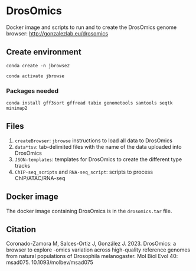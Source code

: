 # DrosOmics
Docker image and scripts to run and to create the DrosOmics genome browser: http://gonzalezlab.eu/drosomics

## Create environment
`conda create -n jbrowse2`

`conda activate jbrowse`
### Packages needed
`conda install gff3sort gffread tabix genometools samtools seqtk minimap2`

## Files
1. `createBrowser`: `jbrowse` instructions to load all data to DrosOmics
2. `data*tsv`: tab-delimited files with the name of the data uploaded into DrosOmics
3. `JSON-templates`: templates for DrosOmics to create the different type tracks
4. `ChIP-seq_scripts` and `RNA-seq_script`: scripts to process ChIP/ATAC/RNA-seq

## Docker image
The docker image containing DrosOmics is in the `drosomics.tar` file.

## Citation

Coronado-Zamora M, Salces-Ortiz J, González J. 2023. DrosOmics: a browser to explore -omics variation across high-quality reference genomes from natural populations of Drosophila melanogaster. Mol Biol Evol 40: msad075. 10.1093/molbev/msad075
